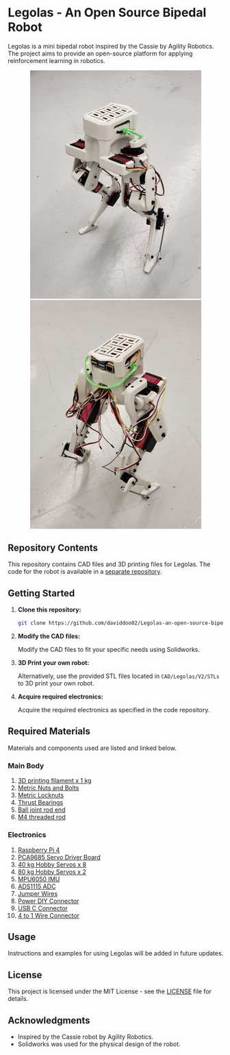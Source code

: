 # Legolas - An Open Source Bipedal Robot

Legolas is a mini bipedal robot inspired by the Cassie by Agility Robotics. The project aims to provide an open-source platform for applying reinforcement learning in robotics.

<p align="center">
  <img src="assets/cover_image_front.jpg" width="400" />
  <img src="assets/cover_image_back.jpg" width="400" />
</p>

## Repository Contents

This repository contains CAD files and 3D printing files for Legolas. The code for the robot is available in a [separate repository](https://github.com/daviddoo02/Legolas_Controller).

## Getting Started

1. **Clone this repository:**

    ```bash
    git clone https://github.com/daviddoo02/Legolas-an-open-source-biped/
    ```

2. **Modify the CAD files:**

    Modify the CAD files to fit your specific needs using Solidworks.

3. **3D Print your own robot:**

    Alternatively, use the provided STL files located in `CAD/Legolas/V2/STLs` to 3D print your own robot.

4. **Acquire required electronics:**

    Acquire the required electronics as specified in the code repository.

## Required Materials

Materials and components used are listed and linked below.

### Main Body

1. [3D printing filament x 1 kg](https://www.amazon.com/dp/B089S1HB8K)
2. [Metric Nuts and Bolts](https://www.amazon.com/Assortment-M2-M3-M4-M5/dp/B0CBMMPPKF)
3. [Metric Locknuts](https://www.amazon.com/dp/B0CHVTYLWC)
4. [Thrust Bearings](https://www.amazon.com/gp/product/B08FHTD8VT)
5. [Ball joint rod end](https://www.amazon.com/gp/product/B0828T1NNW)
6. [M4 threaded rod](https://www.amazon.com/gp/product/B01MAYQ12S)

### Electronics

1. [Raspberry Pi 4](https://www.amazon.com/Raspberry-Model-2019-Quad-Bluetooth/dp/B07TC2BK1X)
2. [PCA9685 Servo Driver Board](https://www.amazon.com/gp/product/B07BRS249H)
3. [40 kg Hobby Servos x 8](https://www.amazon.com/Servo-Torque-Waterproof-Degree-Compatible/dp/B0C95YMMQS)
4. [80 kg Hobby Servos x 2](https://www.amazon.com/GoolRC-Digital-Torque-Waterproof-Replacements/dp/B0B5H4MWZG/ref=sr_1_2?crid=1JM9GBMY97KTM&keywords=80%2Bkg%2Bservo&qid=1705472455&sprefix=80%2Bkg%2Bservo%2Caps%2C98&sr=8-2&th=1)
5. [MPU6050 IMU](https://www.amazon.com/Acceleration-Sensors-Accelerometer-Three-Axis-Quadcopter/dp/B07V67DQ5N)
6. [ADS1115 ADC](https://www.amazon.com/gp/product/B07VPFLSMX)
7. [Jumper Wires](https://www.amazon.com/Elegoo-EL-CP-004-Multicolored-Breadboard-arduino/dp/B01EV70C78)
8. [Power DIY Connector](https://www.amazon.com/dp/B09S3S6RYC)
9. [USB C Connector](https://www.amazon.com/dp/B0CCJRWKC5)
10. [4 to 1 Wire Connector](https://www.amazon.com/dp/B0B28GNVGZ)

## Usage

Instructions and examples for using Legolas will be added in future updates.

## License

This project is licensed under the MIT License - see the [LICENSE](LICENSE) file for details.

## Acknowledgments

- Inspired by the Cassie robot by Agility Robotics.
- Solidworks was used for the physical design of the robot.
